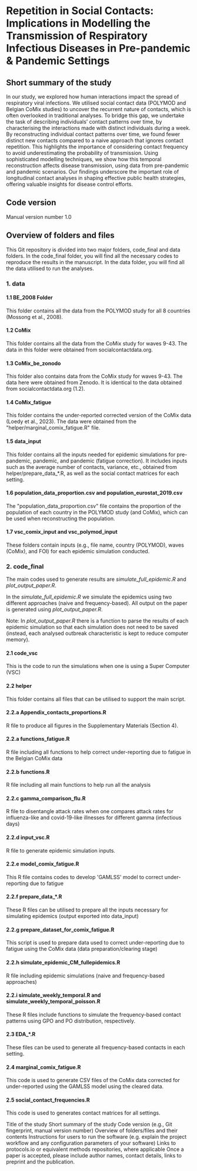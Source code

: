 # Repetition in Social Contacts: Implications in Modelling the Transmission of Respiratory Infectious Diseases in Pre-pandemic & Pandemic Settings ##

## Short summary of the study
In our study, we explored how human interactions impact the spread of respiratory viral infections. We utilised social contact data (POLYMOD and Belgian CoMix studies) to uncover the recurrent nature of contacts, which is often overlooked in traditional analyses. To bridge this gap, we undertake the task of describing individuals’ contact patterns over time, by characterising the interactions made with distinct individuals during a week. By reconstructing individual contact patterns over time, we found fewer distinct new contacts compared to a naive approach that ignores contact repetition. This highlights the importance of considering contact frequency to avoid underestimating the probability of transmission. Using sophisticated modelling techniques, we show how this temporal reconstruction affects disease transmission, using data from pre-pandemic and pandemic scenarios. Our findings underscore the important role of longitudinal contact analyses in shaping effective public health strategies, offering valuable insights for disease control efforts.

## Code version
Manual version number 1.0

## Overview of folders and files
This Git repository is divided into two major folders, code_final and data folders.
In the code_final folder, you will find all the necessary codes to reproduce the results in the manuscript.
In the data folder, you will find all the data utilised to run the analyses.

### 1. data
#### 1.1 BE_2008 Folder
This folder contains all the data from the POLYMOD study for all 8 countries (Mossong et al., 2008).

#### 1.2 CoMix
This folder contains all the data from the CoMix study for waves 9-43. The data in this folder were obtained from socialcontactdata.org.

#### 1.3 CoMix_be_zonodo
This folder also contains data from the CoMix study for waves 9-43. The data here were obtained from Zenodo. It is identical to the data obtained from socialcontactdata.org (1.2).

#### 1.4 CoMix_fatigue
This folder contains the under-reported corrected version of the CoMix data (Loedy et al., 2023). The data were obtained from the "helper/marginal_comix_fatigue.R" file.

#### 1.5 data_input
This folder contains all the inputs needed for epidemic simulations for pre-pandemic, pandemic, and pandemic (fatigue correction). It includes inputs such as the average number of contacts, variance, etc., obtained from helper/prepare_data_*.R, as well as the social contact matrices for each setting.

#### 1.6 population_data_proportion.csv and population_eurostat_2019.csv
The "population_data_proportion.csv" file contains the proportion of the population of each country in the POLYMOD study (and CoMix), which can be used when reconstructing the population.

#### 1.7 vsc_comix_input and vsc_polymod_input
These folders contain inputs (e.g., file name, country (POLYMOD), waves (CoMix), and FOI) for each epidemic simulation conducted.

### 2. code_final
The main codes used to generate results are *simulate_full_epidemic.R* and *plot_output_paper.R*. 

In the *simulate_full_epidemic.R* we simulate the epidemics using two different approaches (naive and frequency-based). All output on the paper is generated using *plot_output_paper.R*.

Note: In *plot_output_paper.R* there is a function to parse the results of each epidemic simulation so that each simulation does not need to be saved (instead, each analysed outbreak characteristic is kept to reduce computer memory).

#### 2.1 code_vsc
This is the code to run the simulations when one is using a Super Computer (VSC)

#### 2.2 helper
This folder contains all files that can be utilised to support the main script.
#### 2.2.a Appendix_contacts_proportions.R
R file to produce all figures in the Supplementary Materials (Section 4).

#### 2.2.a functions_fatigue.R
R file including all functions to help correct under-reporting due to fatigue in the Belgian CoMix data

#### 2.2.b functions.R
R file including all main functions to help run all the analysis

#### 2.2.c gamma_comparison_flu.R
R file to disentangle attack rates when one compares attack rates for influenza-like and covid-19-like illnesses for different gamma (infectious days)

#### 2.2.d input_vsc.R
R file to generate epidemic simulation inputs.

#### 2.2.e model_comix_fatigue.R
This R file contains codes to develop 'GAMLSS' model to correct under-reporting due to fatigue

#### 2.2.f prepare_data_*.R
These R files can be utilised to prepare all the inputs necessary for simulating epidemics (output exported into data_input)

#### 2.2.g prepare_dataset_for_comix_fatigue.R
This script is used to prepare data used to correct under-reporting due to fatigue using the CoMix data (data preparation/clearing stage) 

#### 2.2.h simulate_epidemic_CM_fullepidemics.R
R file including epidemic simulations (naive and frequency-based approaches)

#### 2.2.i simulate_weekly_temporal.R and simulate_weekly_temporal_poisson.R
These R files include functions to simulate the frequency-based contact patterns using GPO and PO distribution, respectively.

#### 2.3 EDA_*.R
These files can be used to generate all frequency-based contacts in each setting.

#### 2.4 marginal_comix_fatigue.R
This code is used to generate CSV files of the CoMix data corrected for under-reported using the GAMLSS model using the cleared data.

#### 2.5 social_contact_frequencies.R
This code is used to generates contact matrices for all settings.



Title of the study
Short summary of the study
Code version (e.g., Git fingerprint, manual version number)
Overview of folders/files and their contents
Instructions for users to run the software (e.g. explain the project workflow and any configuration parameters of your software)
Links to protocols.io or equivalent methods repositories, where applicable
Once a paper is accepted, please include author names, contact details, links to preprint and the publication.
